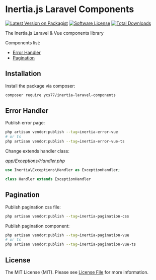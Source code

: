 # Inertia.js Laravel Components

[![Latest Version on Packagist][ico-version]][link-packagist]
[![Software License][ico-license]](LICENSE.md)
[![Total Downloads][ico-downloads]][link-downloads]

<!-- [![GitHub Tests Action Status][ico-github-action]][link-github-action] -->
<!-- [![Style CI Build Status][ico-style-ci]][link-style-ci] -->

The Inertia.js Laravel & Vue components library

Components list:
<!-- no toc -->
* [Error Handler](#error-handler)
* [Pagination](#pagination)

## Installation

Install the package via composer:

```bash
composer require ycs77/inertia-laravel-components
```

## Error Handler

Publish error page:

```bash
php artisan vendor:publish --tag=inertia-error-vue
# or ts
php artisan vendor:publish --tag=inertia-error-vue-ts
```

Change extends handler class:

*app/Exceptions/Handler.php*
```php
use Inertia\Exceptions\Handler as ExceptionHandler;

class Handler extends ExceptionHandler
```

## Pagination

Publish pagination css file:

```bash
php artisan vendor:publish --tag=inertia-pagination-css
```

Publish pagination component:

```bash
php artisan vendor:publish --tag=inertia-pagination-vue
# or ts
php artisan vendor:publish --tag=inertia-pagination-vue-ts
```

## License

The MIT License (MIT). Please see [License File](LICENSE.md) for more information.

[ico-version]: https://img.shields.io/packagist/v/ycs77/inertia-laravel-components?style=flat-square
[ico-license]: https://img.shields.io/badge/license-MIT-brightgreen?style=flat-square
<!-- [ico-github-action]: https://img.shields.io/github/workflow/status/ycs77/inertia-laravel-components/run-tests?label=tests&style=flat-square -->
<!-- [ico-style-ci]: https://github.styleci.io/repos/417571519/shield?style=flat-square -->
[ico-downloads]: https://img.shields.io/packagist/dt/ycs77/inertia-laravel-components?style=flat-square

[link-packagist]: https://packagist.org/packages/ycs77/inertia-laravel-components
<!-- [link-github-action]: https://github.com/ycs77/inertia-laravel-components/actions?query=workflow%3Arun-tests+branch%3Amain -->
<!-- [link-style-ci]: https://github.styleci.io/repos/417571519 -->
[link-downloads]: https://packagist.org/packages/ycs77/inertia-laravel-components
